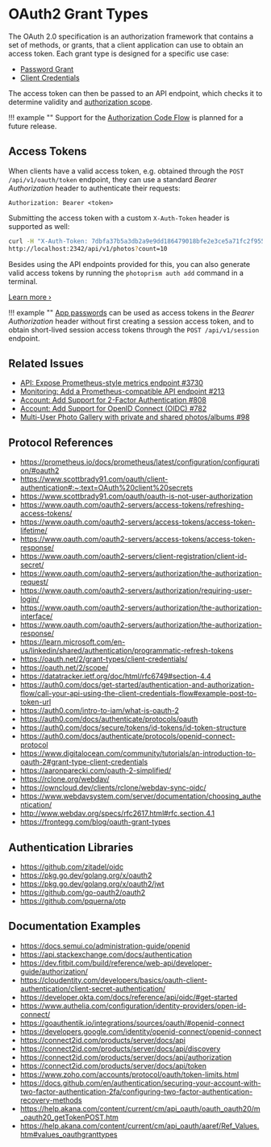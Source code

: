 # OAuth2 Grant Types

The OAuth 2.0 specification is an authorization framework that contains a set of methods, or grants, that a client application can use to obtain an access token. Each grant type is designed for a specific use case:

- [Password Grant](auth.md#app-passwords)
- [Client Credentials](auth.md#client-credentials)

The access token can then be passed to an API endpoint, which checks it to determine validity and [authorization scope](auth.md#authorization-scopes).

!!! example ""
    Support for the [Authorization Code Flow](https://auth0.com/docs/get-started/authentication-and-authorization-flow/authorization-code-flow) is planned for a future release.

## Access Tokens

When clients have a valid access token, e.g. obtained through the `POST /api/v1/oauth/token` endpoint, they can use a standard *Bearer Authorization* header to authenticate their requests:

```
Authorization: Bearer <token>
```

Submitting the access token with a custom `X-Auth-Token` header is supported as well:

```bash
curl -H "X-Auth-Token: 7dbfa37b5a3db2a9e9dd186479018bfe2e3ce5a71fc2f955" \
http://localhost:2342/api/v1/photos?count=10
```

Besides using the API endpoints provided for this, you can also generate valid access tokens by running the `photoprism auth add` command in a terminal.

[Learn more ›](auth.md)

!!! example ""
    [App passwords](../../user-guide/settings/account.md#apps-and-devices) can be used as access tokens in the *Bearer Authorization* header without first creating a session access token, and to obtain short-lived session access tokens through the `POST /api/v1/session` endpoint.

## Related Issues

- [API: Expose Prometheus-style metrics endpoint #3730](https://github.com/photoprism/photoprism/pull/3730)
- [Monitoring: Add a Prometheus-compatible API endpoint #213](https://github.com/photoprism/photoprism/issues/213)
- [Account: Add Support for 2-Factor Authentication #808](https://github.com/photoprism/photoprism/issues/808)
- [Account: Add Support for OpenID Connect (OIDC) #782](https://github.com/photoprism/photoprism/issues/782)
- [Multi-User Photo Gallery with private and shared photos/albums #98](https://github.com/photoprism/photoprism/issues/98)

## Protocol References

- https://prometheus.io/docs/prometheus/latest/configuration/configuration/#oauth2
- https://www.scottbrady91.com/oauth/client-authentication#:~:text=OAuth%20client%20secrets
- https://www.scottbrady91.com/oauth/oauth-is-not-user-authorization
- https://www.oauth.com/oauth2-servers/access-tokens/refreshing-access-tokens/
- https://www.oauth.com/oauth2-servers/access-tokens/access-token-lifetime/
- https://www.oauth.com/oauth2-servers/access-tokens/access-token-response/ 
- https://www.oauth.com/oauth2-servers/client-registration/client-id-secret/
- https://www.oauth.com/oauth2-servers/authorization/the-authorization-request/
- https://www.oauth.com/oauth2-servers/authorization/requiring-user-login/
- https://www.oauth.com/oauth2-servers/authorization/the-authorization-interface/
- https://www.oauth.com/oauth2-servers/authorization/the-authorization-response/
- https://learn.microsoft.com/en-us/linkedin/shared/authentication/programmatic-refresh-tokens
- https://oauth.net/2/grant-types/client-credentials/
- https://oauth.net/2/scope/
- https://datatracker.ietf.org/doc/html/rfc6749#section-4.4
- https://auth0.com/docs/get-started/authentication-and-authorization-flow/call-your-api-using-the-client-credentials-flow#example-post-to-token-url
- https://auth0.com/intro-to-iam/what-is-oauth-2
- https://auth0.com/docs/authenticate/protocols/oauth
- https://auth0.com/docs/secure/tokens/id-tokens/id-token-structure
- https://auth0.com/docs/authenticate/protocols/openid-connect-protocol
- https://www.digitalocean.com/community/tutorials/an-introduction-to-oauth-2#grant-type-client-credentials
- https://aaronparecki.com/oauth-2-simplified/
- https://rclone.org/webdav/
- https://owncloud.dev/clients/rclone/webdav-sync-oidc/
- https://www.webdavsystem.com/server/documentation/choosing_authentication/
- http://www.webdav.org/specs/rfc2617.html#rfc.section.4.1
- https://frontegg.com/blog/oauth-grant-types

## Authentication Libraries

- https://github.com/zitadel/oidc
- https://pkg.go.dev/golang.org/x/oauth2
- https://pkg.go.dev/golang.org/x/oauth2/jwt
- https://github.com/go-oauth2/oauth2
- https://github.com/pquerna/otp

## Documentation Examples

- https://docs.semui.co/administration-guide/openid
- https://api.stackexchange.com/docs/authentication
- https://dev.fitbit.com/build/reference/web-api/developer-guide/authorization/
- https://cloudentity.com/developers/basics/oauth-client-authentication/client-secret-authentication/
- https://developer.okta.com/docs/reference/api/oidc/#get-started
- https://www.authelia.com/configuration/identity-providers/open-id-connect/
- https://goauthentik.io/integrations/sources/oauth/#openid-connect
- https://developers.google.com/identity/openid-connect/openid-connect
- https://connect2id.com/products/server/docs/api
- https://connect2id.com/products/server/docs/api/discovery
- https://connect2id.com/products/server/docs/api/authorization
- https://connect2id.com/products/server/docs/api/token
- https://www.zoho.com/accounts/protocol/oauth/token-limits.html
- https://docs.github.com/en/authentication/securing-your-account-with-two-factor-authentication-2fa/configuring-two-factor-authentication-recovery-methods
- https://help.akana.com/content/current/cm/api_oauth/oauth_oauth20/m_oauth20_getTokenPOST.htm
- https://help.akana.com/content/current/cm/api_oauth/aaref/Ref_Values.htm#values_oauthgranttypes
